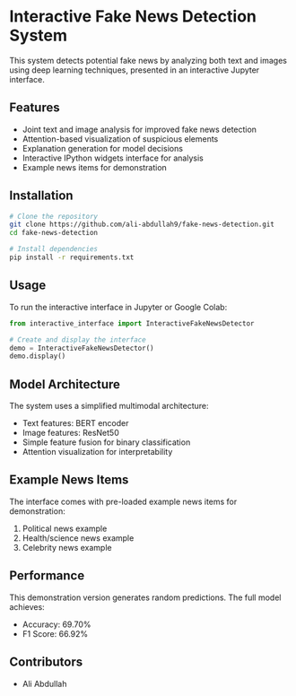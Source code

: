 # Interactive Fake News Detection System

This system detects potential fake news by analyzing both text and images using deep learning techniques, presented in an interactive Jupyter interface.

## Features

- Joint text and image analysis for improved fake news detection
- Attention-based visualization of suspicious elements
- Explanation generation for model decisions
- Interactive IPython widgets interface for analysis
- Example news items for demonstration

## Installation

```bash
# Clone the repository
git clone https://github.com/ali-abdullah9/fake-news-detection.git
cd fake-news-detection

# Install dependencies
pip install -r requirements.txt
```

## Usage

To run the interactive interface in Jupyter or Google Colab:

```python
from interactive_interface import InteractiveFakeNewsDetector

# Create and display the interface
demo = InteractiveFakeNewsDetector()
demo.display()
```

## Model Architecture

The system uses a simplified multimodal architecture:
- Text features: BERT encoder
- Image features: ResNet50
- Simple feature fusion for binary classification
- Attention visualization for interpretability

## Example News Items

The interface comes with pre-loaded example news items for demonstration:
1. Political news example
2. Health/science news example
3. Celebrity news example

## Performance

This demonstration version generates random predictions. The full model achieves:
- Accuracy: 69.70%
- F1 Score: 66.92%

## Contributors

- Ali Abdullah
